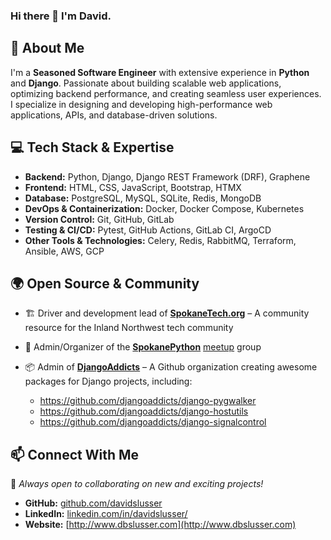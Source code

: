 ### Hi there 👋 I'm David.

## 🚀 About Me

I'm a **Seasoned Software Engineer** with extensive experience in **Python** and **Django**. Passionate about building scalable web applications, optimizing backend performance, and creating seamless user experiences. I specialize in designing and developing high-performance web applications, APIs, and database-driven solutions.


## 💻 Tech Stack & Expertise

- **Backend:** Python, Django, Django REST Framework (DRF), Graphene
- **Frontend:** HTML, CSS, JavaScript, Bootstrap, HTMX
- **Database:** PostgreSQL, MySQL, SQLite, Redis, MongoDB
- **DevOps & Containerization:** Docker, Docker Compose, Kubernetes
- **Version Control:** Git, GitHub, GitLab
- **Testing & CI/CD:** Pytest, GitHub Actions, GitLab CI, ArgoCD
- **Other Tools & Technologies:** Celery, Redis, RabbitMQ, Terraform, Ansible, AWS, GCP


## 🌍 Open Source & Community
- 🏗 Driver and development lead of **[SpokaneTech.org](https://www.spokanetech.org)** – A community resource for the Inland Northwest tech community

- 🐍 Admin/Organizer of the **[SpokanePython](https://spokanepython.com/)** [meetup](https://www.meetup.com/python-spokane/) group 

- 📦 Admin of **[DjangoAddicts](https://github.com/djangoaddicts/)** – A Github organization creating awesome packages for Django projects, including:
    * https://github.com/djangoaddicts/django-pygwalker
    * https://github.com/djangoaddicts/django-hostutils
    * https://github.com/djangoaddicts/django-signalcontrol


## 📫 Connect With Me

🔹 *Always open to collaborating on new and exciting projects!*

- **GitHub:** [github.com/davidslusser](https://github.com/davidslusser)
- **LinkedIn:** [linkedin.com/in/davidslusser/](https://www.linkedin.com/in/davidslusser/)
- **Website:** [http://www.dbslusser.com](http://www.dbslusser.com)

